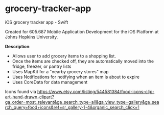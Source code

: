 # grocery-tracker-app
iOS grocery tracker app - Swift

Created for 605.687 Mobile Application Development for the iOS Platform at Johns Hopkins University.

**Description**
- Allows user to add grocery items to a shopping list.
- Once the items are checked off, they are automatically moved into the fridge, freezer, or pantry lists
- Uses MapKit for a "nearby grocery stores" map
- Uses Notifications for notifying when an item is about to expire
- Uses CoreData for data management

Icons found via https://www.etsy.com/listing/544581384/food-icons-clip-art-hand-drawn-clipart?ga_order=most_relevant&ga_search_type=all&ga_view_type=gallery&ga_search_query=food+icons&ref=sr_gallery-1-4&organic_search_click=1
